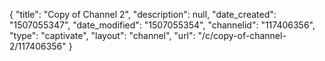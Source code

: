 {
    "title": "Copy of Channel 2",
    "description": null,
    "date_created": "1507055347",
    "date_modified": "1507055354",
    "channelid": "117406356",
    "type": "captivate",
    "layout": "channel",
    "url": "\/c\/copy-of-channel-2\/117406356"
}